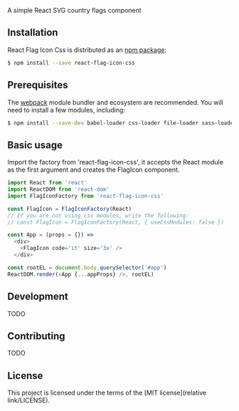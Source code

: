 A simple React SVG country flags component

## Installation

React Flag Icon Css is distributed as an [npm package](https://www.npmjs.org/package/react-flag-icon-css):

```bash
$ npm install --save react-flag-icon-css
```

## Prerequisites

The [webpack](//github.com/webpack/webpack) module bundler and ecosystem are recommended. You will need to install a few modules, including:

```bash
$ npm install --save-dev babel-loader css-loader file-loader sass-loader node-sass style-loader extract-text-webpack-plugin react-css-modules
```

## Basic usage

Import the factory from 'react-flag-icon-css', it accepts the React module as the first argument and creates the FlagIcon component.

```js
import React from 'react'
import ReactDOM from 'react-dom'
import FlagIconFactory from 'react-flag-icon-css'

const FlagIcon = FlagIconFactory(React)
// If you are not using css modules, write the following:
// const FlagIcon = FlagIconFactory(React, { useCssModules: false })

const App = (props = {}) =>
  <div>
    <FlagIcon code='it' size='3x' />
  </div>

const rootEL = document.body.querySelector('#app')
ReactDOM.render(<App {...appProps} />, rootEL)
```



## Development

TODO

## Contributing

TODO

## License

This project is licensed under the terms of the [MIT license](relative link/LICENSE).
